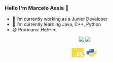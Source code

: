 ### Hello I'm Marcelo Assis  👋

- 🔭 I’m currently working as a Junior Developer
- 🌱 I’m currently learning Java, C++, Python
- 😄 Pronouns: He/Him

<div align="center">
  <a href="https://github.com/AssisMarcelo">
  <img height="180em" src="https://github-readme-stats.vercel.app/api?username=AssisMarcelo&show_icons=false&theme=dracula&include_all_commits=true&count_private=true"/>
  <img height="180em" src="https://github-readme-stats.vercel.app/api/top-langs?username=AssisMarcelo&layout=compact&langs_count=7&theme=dracula"/
</div>

<div style="display: inline_block"><br>
  <img align="center" alt="Marcelo-Js" height="30" width="40" src="https://raw.githubusercontent.com/devicons/devicon/master/icons/javascript/javascript-plain.svg">
  <img align="center" alt="Marcelo-Python" height="30" width="40" src="https://raw.githubusercontent.com/devicons/devicon/master/icons/python/python-original.svg"> 
</div>
  
  ##
